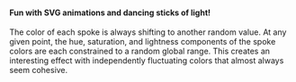 #### Fun with SVG animations and dancing sticks of light!

The color of each spoke is always shifting to another random value. At any given point, the hue, saturation, and
lightness components of the spoke colors are each constrained to a random global range. This creates an interesting
effect with independently fluctuating colors that almost always seem cohesive.


[main-url]: http://jackieandlevi.com/dancing-spokes